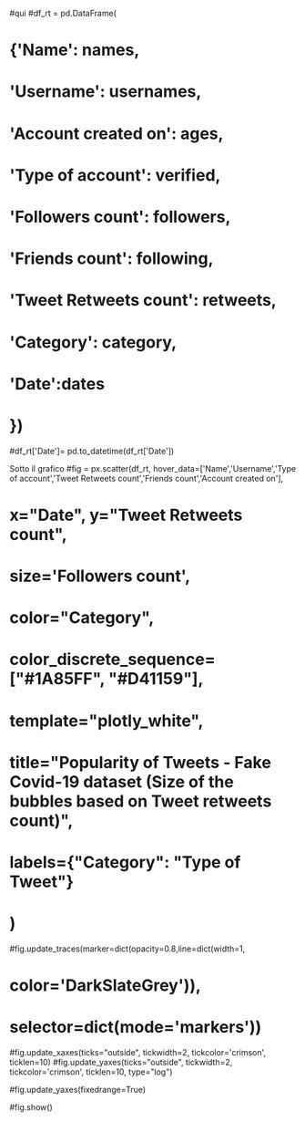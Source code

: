 #qui
#df_rt = pd.DataFrame(
#    {'Name': names,
#     'Username': usernames,
#     'Account created on': ages,
#     'Type of account': verified,
#     'Followers count': followers,
#     'Friends count': following,
#     'Tweet Retweets count': retweets,
#     'Category': category,
#     'Date':dates
#    })
#df_rt['Date']= pd.to_datetime(df_rt['Date'])

Sotto il grafico
#fig = px.scatter(df_rt, hover_data=['Name','Username','Type of account','Tweet Retweets count','Friends count','Account created on'],
#                 x="Date", y="Tweet Retweets count",
#                 size='Followers count',
#                 color="Category",
#                 color_discrete_sequence=["#1A85FF", "#D41159"],
#                 template="plotly_white",
#                 title="Popularity of Tweets - Fake Covid-19 dataset (Size of the bubbles based on Tweet retweets count)",
#                 labels={"Category": "Type of Tweet"}
#                )

#fig.update_traces(marker=dict(opacity=0.8,line=dict(width=1,
#                              color='DarkSlateGrey')),
#                              selector=dict(mode='markers'))

#fig.update_xaxes(ticks="outside", tickwidth=2, tickcolor='crimson', ticklen=10)
#fig.update_yaxes(ticks="outside", tickwidth=2, tickcolor='crimson', ticklen=10, type="log")

#fig.update_yaxes(fixedrange=True)


#fig.show()